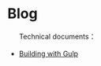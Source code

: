 # Blog

<ul>Technical documents：<br><br>
<a href="https://github.com/jujuPS/Blog/issues/1"><li>Building with Gulp</li></a>
</ul>

